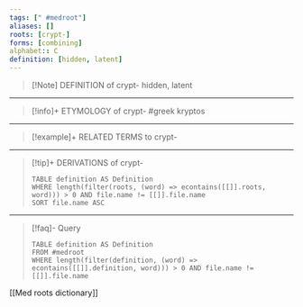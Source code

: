 ```yaml
---
tags: [" #medroot"]
aliases: []
roots: [crypt-]
forms: [combining]
alphabet:: C
definition: [hidden, latent]
---
```

>[!Note] DEFINITION of crypt-
>hidden, latent
_____
>[!info]+ ETYMOLOGY of crypt-
>#greek kryptos
_____
>[!example]+ RELATED TERMS to crypt-
>
_____
>[!tip]+ DERIVATIONS of crypt-
>```dataview
>TABLE definition AS Definition 
>WHERE length(filter(roots, (word) => econtains([[]].roots, word))) > 0 AND file.name != [[]].file.name
>SORT file.name ASC
>```
_____
>[!faq]- Query
>```dataview
>TABLE definition AS Definition
>FROM #medroot
>WHERE length(filter(definition, (word) => econtains([[]].definition, word))) > 0 AND file.name != [[]].file.name
>```

[[Med roots dictionary]]
